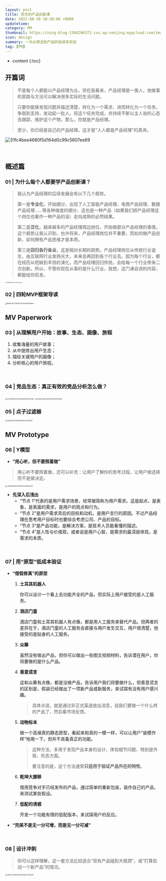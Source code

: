 ```yaml
---
layout: post
title: 苏杰的产品创新课
date: 2022-08-30 10:30:00 +0800
updatetime:
category: PM
thumbnail: https://ning-blog-1304206373.cos.ap-nanjing.myqcloud.com/image/thumbnail/macro-jr-BbcSLV3jhi8-unsplash.jpg
icon: design
summary: 一次从想法到产品的低成本实验
tag: [PM]
---
```


* content
{:toc}

## 开篇词

> 不是每个人都能以产品经理为业，但在我看来，产品经理是一类人，他做事的思路与方法可以解决很多实际的生活问题。
>
> 只要你能够发现问题并描述清楚，转化为一个需求，进而转化为一个任务，争取到支持，发动起一批人，将这个任务完成，并持续不断以主人翁的心态去跟踪、维护这个产物，那么，你就是产品经理。
>
> 至少，你已经是自己的产品经理，这才是“人人都是产品经理”的真谛。

![31fc4bee4680f5d164d0c99c5607ee69](https://ning-blog-1304206373.cos.ap-nanjing.myqcloud.com/image/posts_img/2022-08-30-SuJie-Product-Innovation/31fc4bee4680f5d164d0c99c5607ee69.webp)

<br>

## 概述篇

### 01 | 为什么每个人都要学产品创新课？

> 我认为产品经理的后续发展会有以下几个趋势。<br>
>
> 第一是**专业化**，开始细分，出现了人工智能产品经理、电商产品经理、数据产品经理……等各种维度的细分，这也是一种产品（如果我们把产品经理这个岗位也看作一种产品的话）走向成熟的必然结果。<br>
>
> 第二是**泛化**，越来越多的产品经理周边岗位，开始做部分产品经理的事情，这个趋势让我认识到，也许将来，产品经理岗位并不重要，而如何做产品创新、如何拥有产品思维才是本质。
>
> 第三是**回归各行各业**，这是相对长期的趋势。产品经理岗位从传统行业诞生，由互联网行业发扬光大，未来会再回到各个行业去。因为每个行业，都在经历从短缺到丰饶的演化，而产品经理回归传统，会给每一个行业带来二次创新。所以，不管你现在从事的是什么行业，我想，这门课会讲的内容，都能给你启发。<br>

<img src="https://ning-blog-1304206373.cos.ap-nanjing.myqcloud.com/image/posts_img/2022-08-30-SuJie-Product-Innovation/31143a8b928049ca4c9eafdf52caa30b.webp" alt="31143a8b928049ca4c9eafdf52caa30b" style="zoom: 20%;" />

<br>

### 02 | 四轮MVP框架导读

<img src="https://ning-blog-1304206373.cos.ap-nanjing.myqcloud.com/image/posts_img/2022-08-30-SuJie-Product-Innovation/888dcab777089421e4a334d0c66f6dea.webp" alt="888dcab777089421e4a334d0c66f6dea" style="zoom: 33%;" />

<br>

## MV Paperwork 

### 03 | 从理解用户开始：故事、生态、画像、旅程

1. 收集海量的用户故事；
2. 从中提炼出用户生态；
3. 描绘关键用户的画像；
4. 分析核心的用户旅程。

<br>

### 04 | 竞品生态：真正有效的竞品分析怎么做？

<img src="https://ning-blog-1304206373.cos.ap-nanjing.myqcloud.com/image/posts_img/2022-08-30-SuJie-Product-Innovation/5cde709be004e35d45faaf09e0b37986.webp" alt="5cde709be004e35d45faaf09e0b37986" style="zoom: 33%;" />

<img src="https://ning-blog-1304206373.cos.ap-nanjing.myqcloud.com/image/posts_img/2022-08-30-SuJie-Product-Innovation/0a7da2448e8ce8fe0c61de3f1fb21be8.webp" alt="0a7da2448e8ce8fe0c61de3f1fb21be8" style="zoom:33%;" />

<br>

### 05 | 点子过滤器

<img src="https://ning-blog-1304206373.cos.ap-nanjing.myqcloud.com/image/posts_img/2022-08-30-SuJie-Product-Innovation/33dfdb4247351d9048d1575afc0dff96.webp" alt="33dfdb4247351d9048d1575afc0dff96" style="zoom:33%;" />

<br>

## MV Prototype

### 06 | Y模型

- **“用心听，但不要照着做”**

> 用心听不要照着做，还可以补充：让用户了解你的思考过程，让用户做选择而不是做决定。

<img src="https://ning-blog-1304206373.cos.ap-nanjing.myqcloud.com/image/posts_img/2022-08-30-SuJie-Product-Innovation/cd12af2f8a06c88e12003cb3465ae7a3.webp" alt="cd12af2f8a06c88e12003cb3465ae7a3" style="zoom: 33%;" />

- **先深入后浅出**
  - “节点 1”代表的是用户需求场景，经常被简称为用户需求。这是起点，是表象，是表面的需求，是用户的观点和行为。
  - “节点 2”是用户需求背后的目标和动机，是用户言行的原因。不过产品经理在思考用户目标时也要综合考虑公司、产品的目标。
  - “节点 3”是产品功能，是解决方案，是技术人员能看懂的描述。
  - “节点 4”是人性与价值观，或者说是用户心智，是需求的最深层体现，是需求的本质。

<br>

### 07 | 用“原型”低成本验证

- **“借假修真”的原型**

  1. **土耳其机器人**

     你可以设计一个看上去功能齐全的产品，但实际上用户接受的是人工服务。

  2. **酒店门童**

     酒店门童和土耳其机器人有点像，都是用人工服务来替代产品。但两者的差异在于，酒店门童的人工服务会直接与用户发生交互，用户很清楚，他接受的是贴身的人工服务。

  3. **众筹**

     虽然没有做出产品，但你可以做出一些图文视频材料，告诉潜在用户，你将要做的是什么产品。

  4. **善意谎言**

     这和众筹有点像，都是没做产品，告诉用户我们将要做什么，但善意谎言的区别是，假装已经做出了一项新产品或新服务，来试探有没有用户感兴趣。

     > 具体点说，就是通过非正式渠道放出消息，说我们要做一个什么样的产品了，然后看市场反馈。

  5. **动物标本**

     做一个高保真的静态原型，看起来和真的一模一样，可以让用户“装模作样”地用一下，但并不具备真正的功能。

     > 这种方法，多用于发现产品本身的设计、体验细节问题、特别是外观、形态方面。
     >
     > 要注意的是，这个方法通常**只适用于验证产品外在的特性**。

  6. **乾坤大挪移**

     借用竞争对手已经发布的产品，通过简单的重新包装，装作自己的产品，来测试某些假设。

  7. **低配的诱惑**

     开发一个功能有限的低配版本，来试探用户的反应。

- **“完美不是无一分可增，而是无一分可减”**

<br>

### 08 | 设计冲刺

> 你可以这样理解，这一套方法比较适合“现有产品碰到大瓶颈”，或“打算启动一个新产品”的情况。

<img src="https://ning-blog-1304206373.cos.ap-nanjing.myqcloud.com/image/posts_img/2022-08-30-SuJie-Product-Innovation/e482bc7b3b6a27e6494adec22515e64f.webp" alt="e482bc7b3b6a27e6494adec22515e64f" style="zoom: 33%;" />